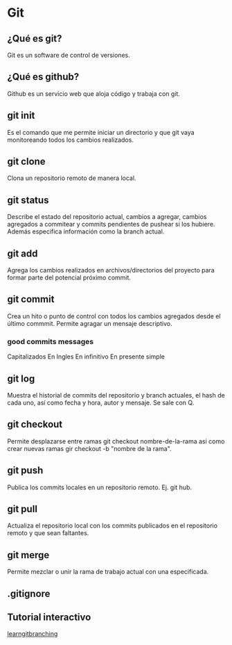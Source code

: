 # Git

## ¿Qué es git?
Git es un software de control de versiones.

## ¿Qué es github?
Github es un servicio web que aloja código y trabaja con git.

## git init
Es el comando que me permite iniciar un directorio y que git vaya monitoreando todos los cambios realizados.

## git clone
Clona un repositorio remoto de manera local.

## git status
Describe el estado del repositorio actual, cambios a agregar, cambios agregados a commitear y commits pendientes de pushear si los hubiere. Además especifica información como la branch actual.

## git add
Agrega los cambios realizados en archivos/directorios del proyecto para formar parte del potencial próximo commit. 

## git commit
Crea un hito o punto de control con todos los cambios agregados desde el último commmit. Permite agragar un mensaje descriptivo.

### good commits messages
Capitalizados
En Ingles
En infinitivo
En presente simple 

## git log
Muestra el historial de commits del repositorio y branch actuales, el hash de cada uno, así como fecha y hora, autor y mensaje. Se sale con Q.

## git checkout
Permite desplazarse entre ramas git checkout nombre-de-la-rama asi como crear nuevas ramas gir checkout -b "nombre de la rama".

## git push
Publica los commits locales en un repositorio remoto. Ej. git hub.

## git pull
Actualiza el repositorio local con los commits publicados en el repositorio remoto y que sean faltantes.

## git merge
Permite mezclar o unir la rama de trabajo actual con una especificada.

## .gitignore

## Tutorial interactivo

[learngitbranching](https://learngitbranching.js.org/)
